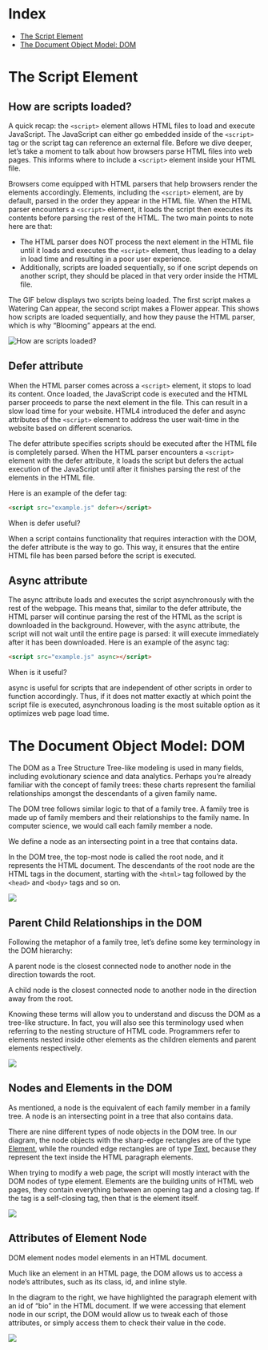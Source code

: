 # Index
* [The Script Element](#the-script-element)
* [The Document Object Model: DOM](#the-document-object-model-dom)

# The Script Element

## How are scripts loaded?
A quick recap: the `<script>` element allows HTML files to load and execute JavaScript. The JavaScript can either go embedded inside of the `<script>` tag or the script tag can reference an external file. Before we dive deeper, let’s take a moment to talk about how browsers parse HTML files into web pages. This informs where to include a `<script>` element inside your HTML file.

Browsers come equipped with HTML parsers that help browsers render the elements accordingly. Elements, including the `<script>` element, are by default, parsed in the order they appear in the HTML file. When the HTML parser encounters a `<script>` element, it loads the script then executes its contents before parsing the rest of the HTML. The two main points to note here are that:
* The HTML parser does NOT process the next element in the HTML file until it loads and executes the `<script>` element, thus leading to a delay in load time and resulting in a poor user experience.
* Additionally, scripts are loaded sequentially, so if one script depends on another script, they should be placed in that very order inside the HTML file.

The GIF below displays two scripts being loaded. The first script makes a Watering Can appear, the second script makes a Flower appear. This shows how scripts are loaded sequentially, and how they pause the HTML parser, which is why “Blooming” appears at the end.

![How are scripts loaded?](./img/ScriptNoAttribute.gif)

## Defer attribute
When the HTML parser comes across a `<script>` element, it stops to load its content. Once loaded, the JavaScript code is executed and the HTML parser proceeds to parse the next element in the file. This can result in a slow load time for your website. HTML4 introduced the defer and async attributes of the `<script>` element to address the user wait-time in the website based on different scenarios.

The defer attribute specifies scripts should be executed after the HTML file is completely parsed. When the HTML parser encounters a `<script>` element with the defer attribute, it loads the script but defers the actual execution of the JavaScript until after it finishes parsing the rest of the elements in the HTML file.

Here is an example of the defer tag:
```HTML
<script src="example.js" defer></script> 
```

When is defer useful?

When a script contains functionality that requires interaction with the DOM, the defer attribute is the way to go. This way, it ensures that the entire HTML file has been parsed before the script is executed.

## Async attribute
The async attribute loads and executes the script asynchronously with the rest of the webpage. This means that, similar to the defer attribute, the HTML parser will continue parsing the rest of the HTML as the script is downloaded in the background. However, with the async attribute, the script will not wait until the entire page is parsed: it will execute immediately after it has been downloaded. Here is an example of the async tag:
```HTML
<script src="example.js" async></script>
```

When is it useful?

async is useful for scripts that are independent of other scripts in order to function accordingly. Thus, if it does not matter exactly at which point the script file is executed, asynchronous loading is the most suitable option as it optimizes web page load time.

# The Document Object Model: DOM
The DOM as a Tree Structure
Tree-like modeling is used in many fields, including evolutionary science and data analytics. Perhaps you’re already familiar with the concept of family trees: these charts represent the familial relationships amongst the descendants of a given family name.

The DOM tree follows similar logic to that of a family tree. A family tree is made up of family members and their relationships to the family name. In computer science, we would call each family member a node.

We define a node as an intersecting point in a tree that contains data.

In the DOM tree, the top-most node is called the root node, and it represents the HTML document. The descendants of the root node are the HTML tags in the document, starting with the `<html>` tag followed by the `<head>` and `<body>` tags and so on.

![](./img/dom_revision_6.svg)

## Parent Child Relationships in the DOM
Following the metaphor of a family tree, let’s define some key terminology in the DOM hierarchy:

A parent node is the closest connected node to another node in the direction towards the root.

A child node is the closest connected node to another node in the direction away from the root.

Knowing these terms will allow you to understand and discuss the DOM as a tree-like structure. In fact, you will also see this terminology used when referring to the nesting structure of HTML code. Programmers refer to elements nested inside other elements as the children elements and parent elements respectively.

![](./img//dom_revision_5.svg)

## Nodes and Elements in the DOM
As mentioned, a node is the equivalent of each family member in a family tree. A node is an intersecting point in a tree that also contains data.

There are nine different types of node objects in the DOM tree. In our diagram, the node objects with the sharp-edge rectangles are of the type [Element](https://developer.mozilla.org/en-US/docs/Web/API/Element), while the rounded edge rectangles are of type [Text](https://developer.mozilla.org/en-US/docs/Web/API/Text), because they represent the text inside the HTML paragraph elements.

When trying to modify a web page, the script will mostly interact with the DOM nodes of type element. Elements are the building units of HTML web pages, they contain everything between an opening tag and a closing tag. If the tag is a self-closing tag, then that is the element itself.

![](./img/dom_revision_2.1.svg)

## Attributes of Element Node
DOM element nodes model elements in an HTML document.

Much like an element in an HTML page, the DOM allows us to access a node’s attributes, such as its class, id, and inline style.

In the diagram to the right, we have highlighted the paragraph element with an id of “bio” in the HTML document. If we were accessing that element node in our script, the DOM would allow us to tweak each of those attributes, or simply access them to check their value in the code.

![](./img/dom_revision_4_Updated_1.svg)